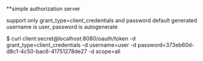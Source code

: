 **simple authorization server

support only grant_type=client_credentials and password
default generated username is user, password is autogenerate

$ curl client:secret@localhost:8080/oauth/token -d grant_type=client_credentials -d username=user -d password=373eb60d-d8c1-4c50-bac6-41751278de27 -d scope=all